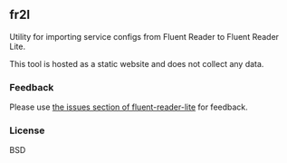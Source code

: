 ## fr2l
Utility for importing service configs from Fluent Reader to Fluent Reader Lite.

This tool is hosted as a static website and does not collect any data.

### Feedback

Please use [the issues section of fluent-reader-lite](https://github.com/yang991178/fluent-reader-lite/issues) for feedback.

### License

BSD
